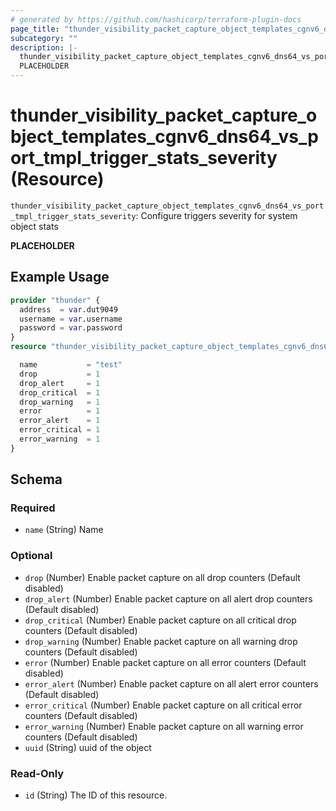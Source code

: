 ```yaml
---
# generated by https://github.com/hashicorp/terraform-plugin-docs
page_title: "thunder_visibility_packet_capture_object_templates_cgnv6_dns64_vs_port_tmpl_trigger_stats_severity Resource - terraform-provider-thunder"
subcategory: ""
description: |-
  thunder_visibility_packet_capture_object_templates_cgnv6_dns64_vs_port_tmpl_trigger_stats_severity: Configure triggers severity for system object stats
  PLACEHOLDER
---
```


# thunder_visibility_packet_capture_object_templates_cgnv6_dns64_vs_port_tmpl_trigger_stats_severity (Resource)

`thunder_visibility_packet_capture_object_templates_cgnv6_dns64_vs_port_tmpl_trigger_stats_severity`: Configure triggers severity for system object stats

__PLACEHOLDER__

## Example Usage

```terraform
provider "thunder" {
  address  = var.dut9049
  username = var.username
  password = var.password
}
resource "thunder_visibility_packet_capture_object_templates_cgnv6_dns64_vs_port_tmpl_trigger_stats_severity" "thunder_visibility_packet_capture_object_templates_cgnv6_dns64_vs_port_tmpl_trigger_stats_severity" {

  name           = "test"
  drop           = 1
  drop_alert     = 1
  drop_critical  = 1
  drop_warning   = 1
  error          = 1
  error_alert    = 1
  error_critical = 1
  error_warning  = 1
}
```

<!-- schema generated by tfplugindocs -->
## Schema

### Required

- `name` (String) Name

### Optional

- `drop` (Number) Enable packet capture on all drop counters (Default disabled)
- `drop_alert` (Number) Enable packet capture on all alert drop counters (Default disabled)
- `drop_critical` (Number) Enable packet capture on all critical drop counters (Default disabled)
- `drop_warning` (Number) Enable packet capture on all warning drop counters (Default disabled)
- `error` (Number) Enable packet capture on all error counters (Default disabled)
- `error_alert` (Number) Enable packet capture on all alert error counters (Default disabled)
- `error_critical` (Number) Enable packet capture on all critical error counters (Default disabled)
- `error_warning` (Number) Enable packet capture on all warning error counters (Default disabled)
- `uuid` (String) uuid of the object

### Read-Only

- `id` (String) The ID of this resource.


